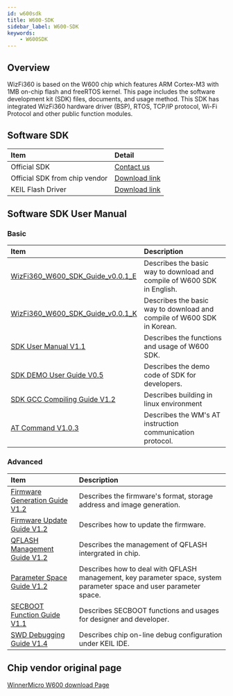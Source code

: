 ```yaml
---
id: w600sdk
title: W600-SDK
sidebar_label: W600-SDK
keywords: 
    - W600SDK
---
```


## Overview

WizFi360 is based on the W600 chip which features ARM Cortex-M3 with 1MB on-chip flash and freeRTOS kernel. This page includes the software development kit (SDK) files, documents, and usage method. This SDK has integrated WizFi360 hardware driver (BSP), RTOS, TCP/IP protocol, Wi-Fi Protocol and other public function modules.

## Software SDK

| Item | Detail |
|:-----|:-------|
| Official SDK | [Contact us](mailto:wizfi@wiznet.io) |
| Official SDK from chip vendor | [Download link](https://wizwiki.net/wiki/lib/exe/fetch.php/products:wizfi360:board:wizfi360sdk:wm_sdk_w60x_g3.02.00_190729.zip) |
| KEIL Flash Driver | [Download link](https://wizwiki.net/wiki/lib/exe/fetch.php/products:wizfi360:board:wizfi360sdk:w60x_qflash_driver_for_swd.zip) |

## Software SDK User Manual

### Basic

| Item | Description |
|:-----|:-------|
| [WizFi360_W600_SDK_Guide_v0.0.1_E](https://wizwiki.net/wiki/lib/exe/fetch.php/products:wizfi360:board:wizfi360sdk:wizfi360_w600_sdk_guide_v0.0.1_e.pdf) | Describes the basic way to download and compile of W600 SDK in English. |
| [WizFi360_W600_SDK_Guide_v0.0.1_K](https://wizwiki.net/wiki/lib/exe/fetch.php/products:wizfi360:board:wizfi360sdk:wizfi360_w600_sdk_guide_v0.0.1_k.pdf) | Describes the basic way to download and compile of W600 SDK in Korean. |
| [SDK User Manual V1.1](https://wizwiki.net/wiki/lib/exe/fetch.php/products:wizfi360:board:wizfi360sdk:wm_w60x_sdk_user_manual_v1.1.pdf) | Describes the functions and usage of W600 SDK. |
| [SDK DEMO User Guide V0.5](https://wizwiki.net/wiki/lib/exe/fetch.php/products:wizfi360:board:wizfi360sdk:wm_w60x_sdk_demo_user_guide_v0.5.pdf) | Describes the demo code of SDK for developers. |
| [SDK GCC Compiling Guide V1.2](https://wizwiki.net/wiki/lib/exe/fetch.php/products:wizfi360:board:wizfi360sdk:wm_w60x_sdk_gcc_compiling_guide_v1.2.pdf) | Describes building in linux environment |
| [AT Command V1.0.3](https://wizwiki.net/wiki/lib/exe/fetch.php/products:wizfi360:board:wizfi360sdk:wm_w60x_sdk_at_command_v1.0.3.pdf) | Describes the WM's AT instruction communication protocol. |

### Advanced

| Item | Description |
|:-----|:-------|
| [Firmware Generation Guide V1.2](https://wizwiki.net/wiki/lib/exe/fetch.php/products:wizfi360:board:wizfi360sdk:wm_w60x_firmware_generation_guide_v1.2.pdf) | Describes the firmware's format, storage address and image generation. |
| [Firmware Update Guide V1.2](https://wizwiki.net/wiki/lib/exe/fetch.php/products:wizfi360:board:wizfi360sdk:wm_w60x_firmware_update_guide_v1.2.pdf) | Describes how to update the firmware. |
| [QFLASH Management Guide V1.2](https://wizwiki.net/wiki/lib/exe/fetch.php/products:wizfi360:board:wizfi360sdk:wm_w60x_qflash_management_guide_v1.2.pdf) | Describes the management of QFLASH intergrated in chip. |
| [Parameter Space Guide V1.2](https://wizwiki.net/wiki/lib/exe/fetch.php/products:wizfi360:board:wizfi360sdk:wm_w60x_parameter_space_guide_v1.2.pdf) | Describes how to deal with QFLASH management, key parameter space, system parameter space and user parameter space. |
| [SECBOOT Function Guide V1.1](https://wizwiki.net/wiki/lib/exe/fetch.php/products:wizfi360:board:wizfi360sdk:wm_w60x_secboot_function_guide_v1.1.pdf) | Describes SECBOOT functions and usages for designer and developer. |
| [SWD Debugging Guide V1.4](https://wizwiki.net/wiki/lib/exe/fetch.php/products:wizfi360:board:wizfi360sdk:wm_w60x_swd_debugging_guide_v1.4.pdf) | Describes chip on-line debug configuration under KEIL IDE. |

## Chip vendor original page

[WinnerMicro W600 download Page](http://www.winnermicro.com/en/html/1/156/158/497.html)